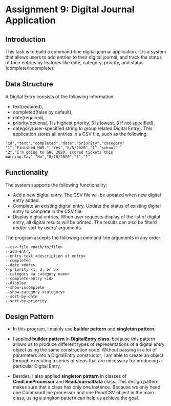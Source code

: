 # Assignment 9: Digital Journal Application


## Introduction
This task is to build a command-line digital journal application. It is a system that allows users to add entries to their digital journal, and track the status of their entries by features like date, category, priority, and status (complete/incomplete). 

## Data Structure
A Digital Entry consists of the following information: 
* text(required), 
* completed(false by default), 
* date(required), 
* priority(optional, 1 is highest priority, 3 is lowest, 3 if not specified),
* category(user-specified string to group related Digital Entry).
This application stores all entries in a CSV file, such as the following:
```
"id","text","completed","date","priority","category"
"1","Finished HW9.","Yes","8/5/2020","1","school"
"2","I'm going to GHC 2020, scored tickets this morning.Yay","No","8/10/2020","?","?"
```

## Functionality
The system supports the following functionality:
* Add a new digital entry. The CSV file will be updated when new digital entry added.
* Complete an existing digital entry. Update the status of existing digital entry to complete in the CSV file.
* Display digital entries. When user requests display of the list of digital entry, all digital results will be printed. The results can also be filterd and/or sort by users' arguments.

The program accepts the following command line arguments in any order:
```
--csv-file <path/to/file>
--add-entry
--entry-text <description of entry>
--completed
--date <date>
--priority <1, 2, or 3>
--category <a category name>
--complete-entry <id>
--display
--show-incomplete
--show-category <category>
--sort-by-date
--sort-by-priority	
```

## Design Pattern
* In this program, I mainly use **builder pattern** and **singleton pattern**. 

* I applied **builder pattern** in **DigitalEntry class**, because this pattern allows us to produce different types of representations of a digital entry object using the same construction code. Without passing in a lot of parameters into a DigitalEntry constructor, I am able to create an object through executing a series of steps that are necessary for producing a particular Digital Entry.

* Besides, I also applied **singleton pattern** in classes of **CmdLineProcessor** and **ReadJournalData** class. This design pattern makes sure that a class has only one instance. Because we only need one CommandLine processor and one ReadCSV object in the main class, using a singlton pattern can help us achieve the goal. 




